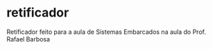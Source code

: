 # retificador
Retificador feito para a aula de Sistemas Embarcados na aula do Prof. Rafael Barbosa 
